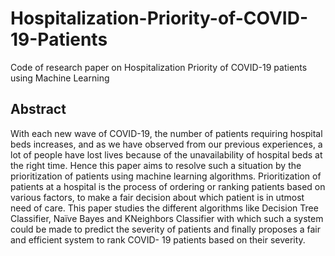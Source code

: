 # Hospitalization-Priority-of-COVID-19-Patients
Code of research paper on Hospitalization Priority of COVID-19 patients using Machine Learning

## Abstract

With each new wave of COVID-19, the number of patients requiring hospital beds increases, and as we have observed from our previous experiences, a lot of people have lost lives because of the unavailability of hospital beds at the right time. Hence this paper aims to resolve such a situation by the prioritization of patients using machine learning algorithms. Prioritization of patients at a hospital is the process of ordering or ranking patients based on various factors, to make a fair decision about which patient is in utmost need of care. This paper studies the different algorithms like Decision Tree Classifier, Naïve Bayes and KNeighbors Classifier with which such a system could be made to predict the severity of patients and finally proposes a fair and efficient system to rank COVID- 19 patients based on their severity.
